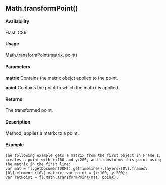 ## Math.transformPoint()

#### Availability

Flash CS6.

#### Usage

Math.transformPoint(matrix, point)

#### Parameters

**matrix** Contains the matrix obejct applied to the point.
>
**point** Contains the point to which the matrix is applied.

#### Returns

The transformed point.

#### Description

Method; applies a matrix to a point.

#### Example

```
The following example gets a matrix from the first object in Frame 1, creates a point with x:100 and y:200, and transforms this point using the matrix in the first line:
var mat = fl.getDocumentDOM().getTimeline().layers\[0\].frames\[0\].elements\[0\].matrix; var point = {x:100, y:200};
var retPoint = fl.Math.transformPoint(mat, point);

```